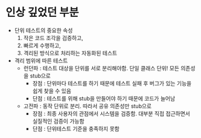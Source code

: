 # 인상 깊었던 부분
- 단위 테스트의 중요한 속성
    1. 작은 코드 조각을 검증하고,
    2. 빠르게 수행하고,
    3. 격리된 방식으로 처리하는 자동화된 테스트
- 격리 범위에 따른 테스트
  - 런던파 : 테스트 대상을 단위를 서로 분리해야함. 단일 클래스 단위! 모든 의존성을 stub으로
    - 장점 : 단위마다 테스트를 하기 때문에 테스트 실패 후 버그가 있는 기능을 쉽게 찾을 수 있음
    - 단점 : 테스트를 위해 stub을 만들어야 하기 때문에 코드가 늘어남
  - 고전파 : 동작 단위로 분리. 따라서 공유 의존성만  stub으로
    - 장점 : 최종 사용자의 관점에서 시스템을 검증함. 대부분 직접 접근하면서 실질적인 검증이 가능함
    - 단점 : 단위테스트 기준을 충족하지 못함
